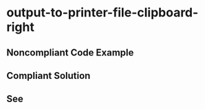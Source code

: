# output-to-printer-file-clipboard-right

## Noncompliant Code Example

## Compliant Solution

## See

